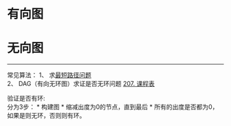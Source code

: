 # 有向图

# 无向图
***

常见算法：
1、 求[最短路径问题](leetcodesuan-fa-ti/suan-fa-yuan-li-xin-de/zui-duan-lu-jing-wen-ti.md)  
2、 DAG（有向无环图）求证是否无环问题 [207. 课程表](https://leetcode-cn.com/problems/course-schedule/)

验证是否有环:  
分为3步：
    * 构建图
    * 缩减出度为0的节点，直到最后
    * 所有的出度是否都为0，如果是则无环，否则则有环。
